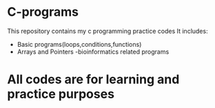 # C-programs
This repository contains my c programming practice codes
It includes:
- Basic programs(loops,conditions,functions)
- Arrays and Pointers
-bioinformatics related programs
# All codes are for learning and practice purposes #
